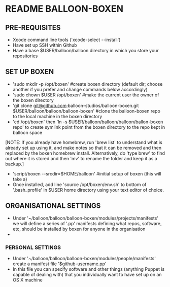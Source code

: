 # README BALLOON-BOXEN

## PRE-REQUISITES
- Xcode command line tools ('xcode-select --install')
- Have set up SSH within Github 
- Have a base $USER/balloon/balloon directory in which you store your repositories 

## SET UP BOXEN
- 'sudo mkdir -p /opt/boxen' #create boxen directory (default dir; choose another if you prefer and change commands below accordingly)
- 'sudo chown $USER /opt/boxen' #make the current user the owner of the boxen directory
- 'git clone git@github.com:balloon-studios/balloon-boxen.git $USER/balloon/balloon/balloon-boxen' #clone the balloon-boxen repo to the local machine in the boxen directory
- 'cd /opt/boxen' then 'ln -s $USER/balloon/balloon/balloon/ballon-boxen repo' to create symlink point from the boxen directory to the repo kept in balloon space

[NOTE: If you already have homebrew, run 'brew list' to understand what is already set up using it, and make notes so that it can be removed and then replaced by the boxen homebrew install. Alternatively, do 'type brew' to find out where it is stored and then 'mv' to rename the folder and keep it as a backup.]

- 'script/boxen --srcdir=$HOME/balloon' #initial setup of boxen (this will take a)
- Once installed, add line 'source /opt/boxen/env.sh' to bottom of '.bash_profile' in $USER home directory using your text editor of choice. 

## ORGANISATIONAL SETTINGS
- Under '~/balloon/balloon/balloon-boxen/modules/projects/manifests' we will define a series of '.pp' manifests defining what repos, software, etc, should be installed by boxen for anyone in the organisation
- 

### PERSONAL SETTINGS
- Under '~/balloon/balloon/balloon-boxen/modules/people/manifests' create a manifest file '$github-username.pp'
- In this file you can specify software and other things (anything Puppet is capable of dealing with) that you individually want to have set up on an OS X machine
